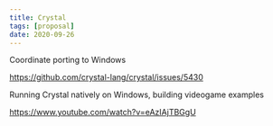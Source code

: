 ```yaml
---
title: Crystal
tags: [proposal]
date: 2020-09-26
---
```


Coordinate porting to Windows

<https://github.com/crystal-lang/crystal/issues/5430>

Running Crystal natively on Windows, building videogame examples

<https://www.youtube.com/watch?v=eAzIAjTBGgU>
